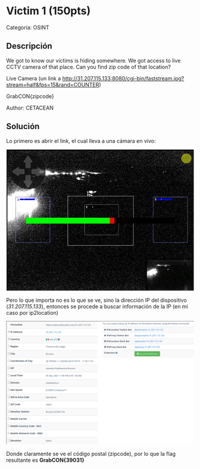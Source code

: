 # Victim 1 (150pts)
Categoría: OSINT
## Descripción
We got to know our victims is hiding somewhere. We got access to live CCTV camera of that place. Can you find zip code of that location?

Live Camera (un link a http://31.207.115.133:8080/cgi-bin/faststream.jpg?stream=half&fps=15&rand=COUNTER)

GrabCON{zipcode}

Author: CETACEAN

## Solución

Lo primero es abrir el link, el cual lleva a una cámara en vivo:

![Cam](https://github.com/caverav/GrabCON2021/blob/main/Victim1Cam.png)

Pero lo que importa no es lo que se ve, sino la dirección IP del dispositivo (*31.207.115.133*), entonces se procede a buscar información de la IP (en mi caso por ip2location)

![Info](https://github.com/caverav/GrabCON2021/blob/main/Victim1ip.png)

Donde claramente se ve el código postal (zipcode), por lo que la flag resultante es **GrabCON{39031}**
